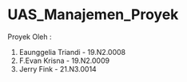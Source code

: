 # UAS_Manajemen_Proyek
Proyek Oleh :
1. Eaunggelia Triandi - 19.N2.0008
2. F.Evan Krisna - 19.N2.0009
3. Jerry Fink - 21.N3.0014
